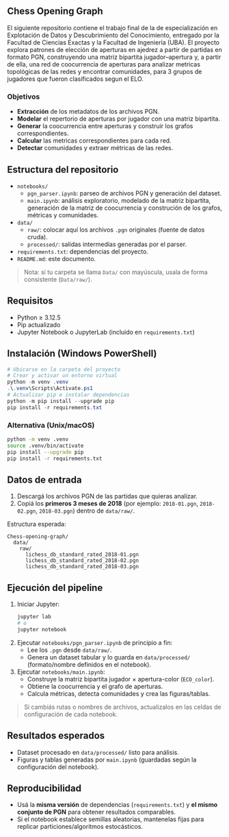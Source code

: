 ## Chess Opening Graph

El siguiente repositorio contiene el trabajo final de la de especialización en Explotación de Datos y Descubrimiento del Conocimiento, entregado por la Facultad de Ciencias Exactas y la Facultad de Ingeniería (UBA). El proyecto explora patrones de elección de aperturas en ajedrez a partir de partidas en formato PGN, construyendo una matriz bipartita jugador–apertura y, a partir de ella, una red de coocurrencia de aperturas para analizar metricas topológicas de las redes y encontrar comunidades, para 3 grupos de jugadores que fueron clasificados segun el ELO.

### Objetivos
- **Extracción** de los metadatos de los archivos PGN.
- **Modelar** el repertorio de aperturas por jugador con una matriz bipartita.
- **Generar** la coocurrencia entre aperturas y construir los grafos correspondientes.
- **Calcular** las metricas correspondientes para cada red.
- **Detectar** comunidades y extraer métricas de las redes.

## Estructura del repositorio
- `notebooks/`
  - `pgn_parser.ipynb`: parseo de archivos PGN y generación del dataset.
  - `main.ipynb`: análisis exploratorio, modelado de la matriz bipartita, generación de la matriz de coocurrencia y construción de los grafos, métricas y comunidades.
- `data/`
  - `raw/`: colocar aquí los archivos `.pgn` originales (fuente de datos cruda).
  - `processed/`: salidas intermedias generadas por el parser.
- `requirements.txt`: dependencias del proyecto.
- `README.md`: este documento.

> Nota: si tu carpeta se llama `Data/` con mayúscula, usala de forma consistente (`Data/raw/`).

## Requisitos
- Python ≥ 3.12.5 
- Pip actualizado
- Jupyter Notebook o JupyterLab (incluido en `requirements.txt`)

## Instalación (Windows PowerShell)
```powershell
# Ubicarse en la carpeta del proyecto
# Crear y activar un entorno virtual
python -m venv .venv
.\.venv\Scripts\Activate.ps1
# Actualizar pip e instalar dependencias
python -m pip install --upgrade pip
pip install -r requirements.txt
```

### Alternativa (Unix/macOS)
```bash
python -m venv .venv
source .venv/bin/activate
pip install --upgrade pip
pip install -r requirements.txt
```

## Datos de entrada
1. Descargá los archivos PGN de las partidas que quieras analizar.
2. Copiá los **primeros 3 meses de 2018** (por ejemplo: `2018-01.pgn`, `2018-02.pgn`, `2018-03.pgn`) dentro de `data/raw/`.

Estructura esperada:
```
Chess-opening-graph/
  data/
    raw/
      lichess_db_standard_rated_2018-01.pgn
      lichess_db_standard_rated_2018-02.pgn
      lichess_db_standard_rated_2018-03.pgn
```

## Ejecución del pipeline
1. Iniciar Jupyter:
   ```powershell
   jupyter lab
   # o
   jupyter notebook
   ```
2. Ejecutar `notebooks/pgn_parser.ipynb` de principio a fin:
   - Lee los `.pgn` desde `data/raw/`.
   - Genera un dataset tabular y lo guarda en `data/processed/` (formato/nombre definidos en el notebook).
3. Ejecutar `notebooks/main.ipynb`:
   - Construye la matriz bipartita jugador × apertura-color (`ECO_color`).
   - Obtiene la coocurrencia y el grafo de aperturas.
   - Calcula métricas, detecta comunidades y crea las figuras/tablas.

> Si cambiás rutas o nombres de archivos, actualizalos en las celdas de configuración de cada notebook.

## Resultados esperados
- Dataset procesado en `data/processed/` listo para análisis.
- Figuras y tablas generadas por `main.ipynb` (guardadas según la configuración del notebook).

## Reproducibilidad
- Usá la **misma versión** de dependencias (`requirements.txt`) y **el mismo conjunto de PGN** para obtener resultados comparables.
- Si el notebook establece semillas aleatorias, mantenelas fijas para replicar particiones/algoritmos estocásticos.

